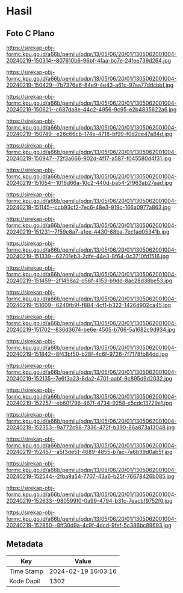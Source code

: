 # Hasil

## Foto C Plano

https://sirekap-obj-formc.kpu.go.id/a66b/pemilu/pdpr/13/05/06/20/01/1305062001004-20240219-150314--807610b6-96bf-4faa-bc7e-24fee739d264.jpg

https://sirekap-obj-formc.kpu.go.id/a66b/pemilu/pdpr/13/05/06/20/01/1305062001004-20240219-150429--7b7376e6-84e9-4e43-a61c-97aa77ddcbbf.jpg

https://sirekap-obj-formc.kpu.go.id/a66b/pemilu/pdpr/13/05/06/20/01/1305062001004-20240219-150621--c687da8e-44c2-4956-9c95-e2b4835622a6.jpg

https://sirekap-obj-formc.kpu.go.id/a66b/pemilu/pdpr/13/05/06/20/01/1305062001004-20240219-150749--e26c66cb-174e-4718-bf99-f0d2ce47a84d.jpg

https://sirekap-obj-formc.kpu.go.id/a66b/pemilu/pdpr/13/05/06/20/01/1305062001004-20240219-150947--72f3a666-902d-4f17-a587-f045580d4f31.jpg

https://sirekap-obj-formc.kpu.go.id/a66b/pemilu/pdpr/13/05/06/20/01/1305062001004-20240219-151054--1016d66a-10c2-440d-ba54-2f963ab27aad.jpg

https://sirekap-obj-formc.kpu.go.id/a66b/pemilu/pdpr/13/05/06/20/01/1305062001004-20240219-151145--ccb93cf2-7ec6-48e3-919c-166a0977a863.jpg

https://sirekap-obj-formc.kpu.go.id/a66b/pemilu/pdpr/13/05/06/20/01/1305062001004-20240219-151231--7f59c8a7-a1ee-4430-88ba-7ec1ad05341b.jpg

https://sirekap-obj-formc.kpu.go.id/a66b/pemilu/pdpr/13/05/06/20/01/1305062001004-20240219-151339--62701eb3-2dfe-44e3-8f64-0c3710fd1516.jpg

https://sirekap-obj-formc.kpu.go.id/a66b/pemilu/pdpr/13/05/06/20/01/1305062001004-20240219-151459--2f1498a2-d56f-4153-b9dd-8ac28d38be53.jpg

https://sirekap-obj-formc.kpu.go.id/a66b/pemilu/pdpr/13/05/06/20/01/1305062001004-20240219-151609--6240fb9f-f884-4cf1-b322-1426d902ca45.jpg

https://sirekap-obj-formc.kpu.go.id/a66b/pemilu/pdpr/13/05/06/20/01/1305062001004-20240219-151702--836d3674-be6e-4505-b766-5a1682c9d934.jpg

https://sirekap-obj-formc.kpu.go.id/a66b/pemilu/pdpr/13/05/06/20/01/1305062001004-20240219-151842--8f43bf50-b28f-4c6f-9726-7f7178fb84dd.jpg

https://sirekap-obj-formc.kpu.go.id/a66b/pemilu/pdpr/13/05/06/20/01/1305062001004-20240219-152135--7e6f3a23-8da2-4701-aabf-9c895d9d2032.jpg

https://sirekap-obj-formc.kpu.go.id/a66b/pemilu/pdpr/13/05/06/20/01/1305062001004-20240219-152257--eb60f796-467f-4734-9258-c5cdc13729e1.jpg

https://sirekap-obj-formc.kpu.go.id/a66b/pemilu/pdpr/13/05/06/20/01/1305062001004-20240219-152353--9a772c98-7336-472f-b390-86a873a13048.jpg

https://sirekap-obj-formc.kpu.go.id/a66b/pemilu/pdpr/13/05/06/20/01/1305062001004-20240219-152457--a5f3de51-4689-4855-b7ac-7a6b39d0ab5f.jpg

https://sirekap-obj-formc.kpu.go.id/a66b/pemilu/pdpr/13/05/06/20/01/1305062001004-20240219-152544--2fba9a54-7707-43a6-b25f-76678426b085.jpg

https://sirekap-obj-formc.kpu.go.id/a66b/pemilu/pdpr/13/05/06/20/01/1305062001004-20240219-152633--980599f0-0a99-4794-b31c-7eacbf9752f0.jpg

https://sirekap-obj-formc.kpu.go.id/a66b/pemilu/pdpr/13/05/06/20/01/1305062001004-20240219-152850--9ff30d9a-4c9f-4dcd-9fef-5c386bc89693.jpg


## Metadata

| Key        | Value               |
| ---------- | ------------------- |
| Time Stamp | 2024-02-19 16:03:16 |
| Kode Dapil | 1302                |



